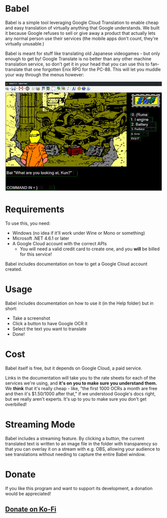 # Babel
Babel is a simple tool leveraging Google Cloud Translation to enable cheap and easy translation of virtually anything that Google understands. We built it because Google refuses to sell or give away a product that actually lets any normal person use their services (the mobile apps don't count, they're virtually unusable.)

Babel is meant for stuff like translating old Japanese videogames - but only enough to get by! Google Translate is no better than any other machine translation service, so don't get it in your head that you can use this to fan-translate that one forgotten Enix RPG for the PC-88. This will let you muddle your way through the menus however:


![Preview of Babel](Babel/Help/Images/img3B.jpg)

# Requirements

To use this, you need:

* Windows (no idea if it'll work under Wine or Mono or something)
* Microsoft .NET 4.6.1 or later
* A Google Cloud account with the correct APIs
    * You will need a valid credit card to create one, and you **will** be billed for this service!

Babel includes documentation on how to get a Google Cloud account created.

# Usage

Babel includes documentation on how to use it (in the Help folder) but in short:

* Take a screenshot
* Click a button to have Google OCR it
* Select the text you want to translate
* Done!

# Cost

Babel itself is free, but it depends on Google Cloud, a paid service.

Links in the documentation will take you to the rate sheets for each of the services we're using, and **it's on you to make sure you understand them.** We __think__ that it's really cheap - like, "the first 1000 OCRs a month are free and then it's $1.50/1000 after that," if we understood Google's docs right, but we really aren't experts. It's up to you to make sure you don't get overbilled!

# Streaming Mode

Babel includes a streaming feature. By clicking a button, the current translated text is written to an image file in the folder with transparency so that you can overlay it on a stream with e.g. OBS, allowing your audience to see translations without needing to capture the entire Babel window.

# Donate
If you like this program and want to support its development, a donation would be appreciated!
## [Donate on Ko-Fi](ko-fi.com/gravis)
